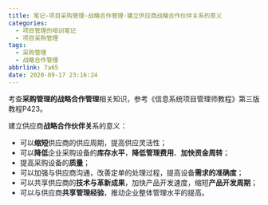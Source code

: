 ```yaml
---
title: 笔记-项目采购管理-战略合作管理-建立供应商战略合作伙伴关系的意义
categories:
  - 项目管理的培训笔记
  - 项目采购管理
tags:
  - 采购管理
  - 战略合作管理
abbrlink: 7a65
date: 2020-09-17 23:16:24
---
```


考查**采购管理的战略合作管理**相关知识，参考《信息系统项目管理师教程》第三版教程P423。

建立供应商**战略合作伙伴关**系的意义：

- 可以**缩短**供应商的供应周期，提高供应灵活性；
- 可以**降低**企业采购设备的**库存水平**，**降低管理费用**、**加快资金周转**；
- 提高采购设备的**质量**；
- 可以加强与供应商沟通，改善定单的处理过程，提高设备**需求的准确度**；
- 可以共享供应商的**技术与革新成果**，加快产品开发速度，缩短**产品开发周期**；
- 可以与供应商**共享管理经验**，推动企业整体管理水平的提高。
